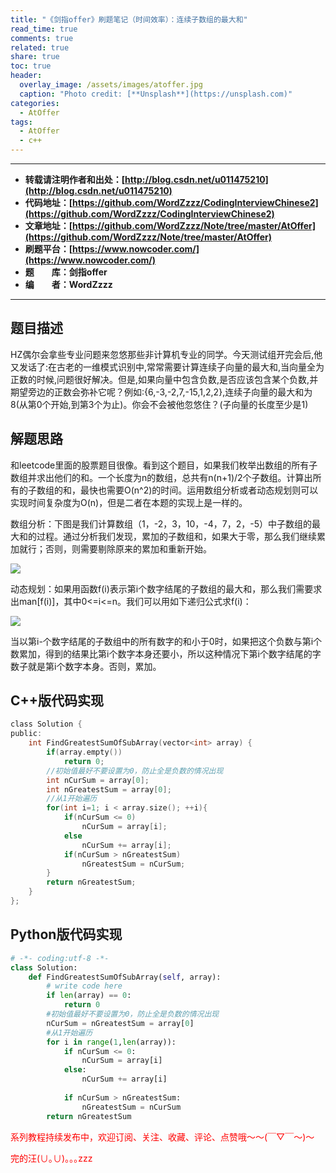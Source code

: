 ```yaml
---
title: "《剑指offer》刷题笔记（时间效率）：连续子数组的最大和"
read_time: true
comments: true
related: true
share: true
toc: true
header:
  overlay_image: /assets/images/atoffer.jpg
  caption: "Photo credit: [**Unsplash**](https://unsplash.com)"
categories:
  - AtOffer
tags:
  - AtOffer
  - c++
---
```


----------

- **转载请注明作者和出处：[http://blog.csdn.net/u011475210](http://blog.csdn.net/u011475210)**
- **代码地址：[https://github.com/WordZzzz/CodingInterviewChinese2](https://github.com/WordZzzz/CodingInterviewChinese2)**
- **文章地址：[https://github.com/WordZzzz/Note/tree/master/AtOffer](https://github.com/WordZzzz/Note/tree/master/AtOffer)**
- **刷题平台：[https://www.nowcoder.com/](https://www.nowcoder.com/)**
- **题&emsp;&emsp;库：剑指offer**
- **编&emsp;&emsp;者：WordZzzz**

----------

## 题目描述

HZ偶尔会拿些专业问题来忽悠那些非计算机专业的同学。今天测试组开完会后,他又发话了:在古老的一维模式识别中,常常需要计算连续子向量的最大和,当向量全为正数的时候,问题很好解决。但是,如果向量中包含负数,是否应该包含某个负数,并期望旁边的正数会弥补它呢？例如:{6,-3,-2,7,-15,1,2,2},连续子向量的最大和为8(从第0个开始,到第3个为止)。你会不会被他忽悠住？(子向量的长度至少是1)

## 解题思路

和leetcode里面的股票题目很像。看到这个题目，如果我们枚举出数组的所有子数组并求出他们的和。一个长度为n的数组，总共有n(n+1)/2个子数组。计算出所有的子数组的和，最快也需要O(n^2)的时间。运用数组分析或者动态规划则可以实现时间复杂度为O(n)，但是二者在本题的实现上是一样的。

数组分析：下图是我们计算数组（1，-2，3，10，-4，7，2，-5）中子数组的最大和的过程。通过分析我们发现，累加的子数组和，如果大于零，那么我们继续累加就行；否则，则需要剔除原来的累加和重新开始。

<p></p>
<img src="http://img.blog.csdn.net/20171123112556089?watermark/2/text/aHR0cDovL2Jsb2cuY3Nkbi5uZXQvdTAxMTQ3NTIxMA==/font/5a6L5L2T/fontsize/400/fill/I0JBQkFCMA==/dissolve/70/gravity/SouthEast"/>
<p></p>

动态规划：如果用函数f(i)表示第i个数字结尾的子数组的最大和，那么我们需要求出man[f(i)]，其中0<=i<=n。我们可以用如下递归公式求f(i)：

<p></p>
<img src="http://img.blog.csdn.net/20171123112614392?watermark/2/text/aHR0cDovL2Jsb2cuY3Nkbi5uZXQvdTAxMTQ3NTIxMA==/font/5a6L5L2T/fontsize/400/fill/I0JBQkFCMA==/dissolve/70/gravity/SouthEast"/>
<p></p>

当以第i-个数字结尾的子数组中的所有数字的和小于0时，如果把这个负数与第i个数累加，得到的结果比第i个数字本身还要小，所以这种情况下第i个数字结尾的字数子就是第i个数字本身。否则，累加。

## C++版代码实现

```c
class Solution {
public:
    int FindGreatestSumOfSubArray(vector<int> array) {
        if(array.empty())
            return 0;
        //初始值最好不要设置为0，防止全是负数的情况出现
        int nCurSum = array[0];
        int nGreatestSum = array[0];
        //从1开始遍历
        for(int i=1; i < array.size(); ++i){
            if(nCurSum <= 0)
                nCurSum = array[i];
            else
                nCurSum += array[i];
            if(nCurSum > nGreatestSum)
                nGreatestSum = nCurSum;
        }
        return nGreatestSum;
    }
};
```

## Python版代码实现

```python
# -*- coding:utf-8 -*-
class Solution:
    def FindGreatestSumOfSubArray(self, array):
        # write code here
        if len(array) == 0:
            return 0
        #初始值最好不要设置为0，防止全是负数的情况出现
        nCurSum = nGreatestSum = array[0]
        #从1开始遍历
        for i in range(1,len(array)):
            if nCurSum <= 0:
                nCurSum = array[i]
            else:
                nCurSum += array[i]
                
            if nCurSum > nGreatestSum:
                nGreatestSum = nCurSum
        return nGreatestSum
```

<span style="color: red">系列教程持续发布中，欢迎订阅、关注、收藏、评论、点赞哦～～(￣▽￣～)～</span>

<span style="color: red">完的汪(∪｡∪)｡｡｡zzz</span>